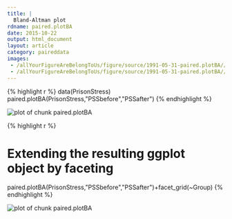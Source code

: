 ```yaml
---
title: |
  Bland-Altman plot
rdname: paired.plotBA
date: 2015-10-22
output: html_document
layout: article
category: paireddata
images:
 - /allYourFigureAreBelongToUs/figure/source/1991-05-31-paired.plotBA//paired.plotBA-1.png
 - /allYourFigureAreBelongToUs/figure/source/1991-05-31-paired.plotBA//paired.plotBA-2.png
---
```





{% highlight r %}
data(PrisonStress)
paired.plotBA(PrisonStress,"PSSbefore","PSSafter")
{% endhighlight %}

![plot of chunk paired.plotBA](/allYourFigureAreBelongToUs/figure/source/1991-05-31-paired.plotBA/paired.plotBA-1.png) 

{% highlight r %}
# Extending the resulting ggplot object by faceting
paired.plotBA(PrisonStress,"PSSbefore","PSSafter")+facet_grid(~Group)
{% endhighlight %}

![plot of chunk paired.plotBA](/allYourFigureAreBelongToUs/figure/source/1991-05-31-paired.plotBA/paired.plotBA-2.png) 